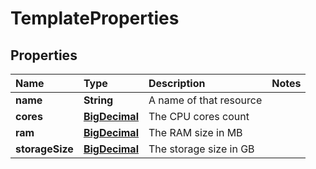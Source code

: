 # TemplateProperties

## Properties

| Name | Type | Description | Notes |
| :--- | :--- | :--- | :--- |
| **name** | **String** | A name of that resource |  |
| **cores** | [**BigDecimal**](https://github.com/ionos-cloud/sdk-java/tree/a12429a4804e6e50d2155ea044d46f0bc32a860f/docs/BigDecimal.md) | The CPU cores count |  |
| **ram** | [**BigDecimal**](https://github.com/ionos-cloud/sdk-java/tree/a12429a4804e6e50d2155ea044d46f0bc32a860f/docs/BigDecimal.md) | The RAM size in MB |  |
| **storageSize** | [**BigDecimal**](https://github.com/ionos-cloud/sdk-java/tree/a12429a4804e6e50d2155ea044d46f0bc32a860f/docs/BigDecimal.md) | The storage size in GB |  |

